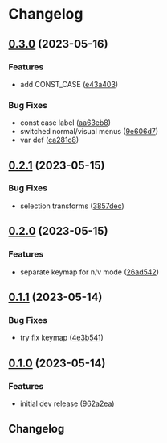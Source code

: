 # Changelog

## [0.3.0](https://github.com/chenasraf/text-transform.nvim/compare/v0.2.1...v0.3.0) (2023-05-16)


### Features

* add CONST_CASE ([e43a403](https://github.com/chenasraf/text-transform.nvim/commit/e43a403d4df4597777406a98d6fde8677f0a5ba1))


### Bug Fixes

* const case label ([aa63eb8](https://github.com/chenasraf/text-transform.nvim/commit/aa63eb8bf6d04666517fb5c1cc23d0349e9337a6))
* switched normal/visual menus ([9e606d7](https://github.com/chenasraf/text-transform.nvim/commit/9e606d72a2b5292b8bdbb7fd78b5129f1ef887da))
* var def ([ca281c8](https://github.com/chenasraf/text-transform.nvim/commit/ca281c8c7e9c21db81874fa67b63f6bd9648b200))

## [0.2.1](https://github.com/chenasraf/text-transform.nvim/compare/v0.2.0...v0.2.1) (2023-05-15)


### Bug Fixes

* selection transforms ([3857dec](https://github.com/chenasraf/text-transform.nvim/commit/3857dec40f622374525e2b17c50a99d4d4b4b87d))

## [0.2.0](https://github.com/chenasraf/text-transform.nvim/compare/v0.1.1...v0.2.0) (2023-05-15)


### Features

* separate keymap for n/v mode ([26ad542](https://github.com/chenasraf/text-transform.nvim/commit/26ad542ff739af562cf4783580e24cf0e0b1c1d3))

## [0.1.1](https://github.com/chenasraf/text-transform.nvim/compare/v0.1.0...v0.1.1) (2023-05-14)


### Bug Fixes

* try fix keymap ([4e3b541](https://github.com/chenasraf/text-transform.nvim/commit/4e3b5418a8c90dca7a21d25035b8c24b0a91271a))

## [0.1.0](https://github.com/chenasraf/text-transform.nvim/compare/v0.0.1...v0.1.0) (2023-05-14)


### Features

* initial dev release ([962a2ea](https://github.com/chenasraf/text-transform.nvim/commit/962a2ea7dea02c735f7570b13def439fae28fbb8))

## Changelog
